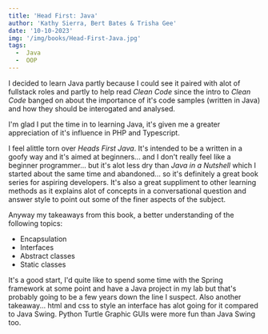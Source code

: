 ```yaml
---
title: 'Head First: Java'
author: 'Kathy Sierra, Bert Bates & Trisha Gee'
date: '10-10-2023'
img: '/img/books/Head-First-Java.jpg'
tags:
  -  Java
  -  OOP
---
```


I decided to learn Java partly because I could see it paired with alot of fullstack roles and partly to help read *Clean Code* since the intro to *Clean Code* banged on about the importance of it's code samples (written in Java) and how they should be interogated and analysed.

I'm glad I put the time in to learning Java, it's given me a greater appreciation of it's influence in PHP and Typescript.

I feel alittle torn over *Heads First Java*. It's intended to be a written in a goofy way and it's aimed at beginners... and I don't really feel like a beginner programmer... but it's alot less dry than *Java in a Nutshell* which I started about the same time and abandoned... so it's definitely a great book series for aspiring developers. It's also a great suppliment to other learning methods as it explains alot of concepts in a conversational question and answer style to point out some of the finer aspects of the subject.

Anyway my takeaways from this book, a better understanding of the following topics:  
- Encapsulation  
- Interfaces  
- Abstract classes  
- Static classes  

It's a good start, I'd quite like to spend some time with the Spring framework at some point and have a Java project in my lab but that's probably going to be a few years down the line I suspect. Also another takeaway... html and css to style an interface has alot going for it compared to Java Swing. Python Turtle Graphic GUIs were more fun than Java Swing too.